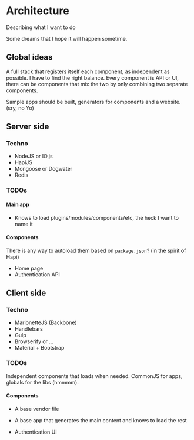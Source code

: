 # Architecture

Describing what I want to do

Some dreams that I hope it will happen sometime.

## Global ideas

A full stack that registers itself each component, as independent as possible. I have to find the right balance. Every component is API or UI, there can be components that mix the two by only combining two separate components.

Sample apps should be built, generators for components and a website. (sry, no Yo)


## Server side

### Techno

- NodeJS or IO.js
- HapiJS
- Mongoose or Dogwater
- Redis

### TODOs

#### Main app

- Knows to load plugins/modules/components/etc, the heck I want to name it

#### Components

There is any way to autoload them based on `package.json`? (in the spirit of Hapi)

- Home page
- Authentication API

## Client side

### Techno

- MarionetteJS (Backbone)
- Handlebars
- Gulp
- Browserify or ...
- Material + Bootstrap

### TODOs

Independent components that loads when needed. CommonJS for apps, globals for the libs (hmmmm).

#### Components

- A base vendor file
- A base app that generates the main content and knows to load the rest

- Authentication UI
 
